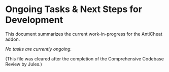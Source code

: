 # Ongoing Tasks & Next Steps for Development

This document summarizes the current work-in-progress for the AntiCheat addon.

*No tasks are currently ongoing.*

(This file was cleared after the completion of the Comprehensive Codebase Review by Jules.)
